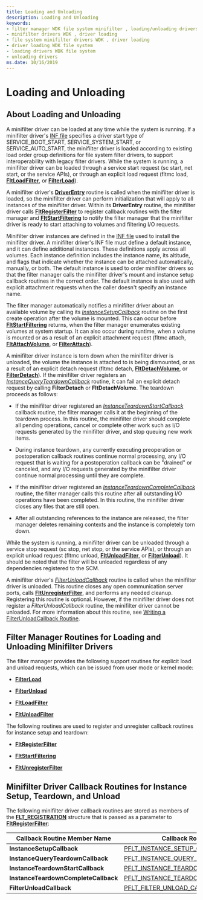 ```yaml
---
title: Loading and Unloading
description: Loading and Unloading
keywords:
- filter manager WDK file system minifilter , loading/unloading drivers
- minifilter drivers WDK , driver loading
- file system minifilter drivers WDK , driver loading
- driver loading WDK file system
- loading drivers WDK file system
- unloading drivers
ms.date: 10/16/2019
---
```


# Loading and Unloading

## About Loading and Unloading

A minifilter driver can be loaded at any time while the system is running. If a minifilter driver's [INF file](creating-an-inf-file-for-a-minifilter-driver.md) specifies a driver start type of SERVICE_BOOT_START, SERVICE_SYSTEM_START, or SERVICE_AUTO_START, the minifilter driver is loaded according to existing load order group definitions for file system filter drivers, to support interoperability with legacy filter drivers. While the system is running, a minifilter driver can be loaded through a service start request (sc start, net start, or the service APIs), or through an explicit load request (fltmc load, [**FltLoadFilter**](/windows-hardware/drivers/ddi/fltkernel/nf-fltkernel-fltloadfilter), or [**FilterLoad**](/windows/win32/api/fltuser/nf-fltuser-filterload)).

A minifilter driver's [**DriverEntry**](writing-a-driverentry-routine-for-a-minifilter-driver.md) routine is called when the minifilter driver is loaded, so the minifilter driver can perform initialization that will apply to all instances of the minifilter driver. Within its **DriverEntry** routine, the minifilter driver calls [**FltRegisterFilter**](/windows-hardware/drivers/ddi/fltkernel/nf-fltkernel-fltregisterfilter) to register callback routines with the filter manager and [**FltStartFiltering**](/windows-hardware/drivers/ddi/fltkernel/nf-fltkernel-fltstartfiltering) to notify the filter manager that the minifilter driver is ready to start attaching to volumes and filtering I/O requests.

Minifilter driver instances are defined in the [INF file](creating-an-inf-file-for-a-minifilter-driver.md) used to install the minifilter driver. A minifilter driver's INF file must define a default instance, and it can define additional instances. These definitions apply across all volumes. Each instance definition includes the instance name, its altitude, and flags that indicate whether the instance can be attached automatically, manually, or both. The default instance is used to order minifilter drivers so that the filter manager calls the minifilter driver's mount and instance setup callback routines in the correct order. The default instance is also used with explicit attachment requests when the caller doesn't specify an instance name.

The filter manager automatically notifies a minifilter driver about an available volume by calling its [*InstanceSetupCallback*](/windows-hardware/drivers/ddi/fltkernel/nc-fltkernel-pflt_instance_setup_callback) routine on the first create operation after the volume is mounted. This can occur before [**FltStartFiltering**](/windows-hardware/drivers/ddi/fltkernel/nf-fltkernel-fltstartfiltering) returns, when the filter manager enumerates existing volumes at system startup. It can also occur during runtime, when a volume is mounted or as a result of an explicit attachment request (fltmc attach, [**FltAttachVolume**](/windows-hardware/drivers/ddi/fltkernel/nf-fltkernel-fltattachvolume), or [**FilterAttach**](/windows/win32/api/fltuser/nf-fltuser-filterattach)).

A minifilter driver instance is torn down when the minifilter driver is unloaded, the volume the instance is attached to is being dismounted, or as a result of an explicit detach request (fltmc detach, [**FltDetachVolume**](/windows-hardware/drivers/ddi/fltkernel/nf-fltkernel-fltdetachvolume), or [**FilterDetach**](/windows/win32/api/fltuser/nf-fltuser-filterdetach)). If the minifilter driver registers an [*InstanceQueryTeardownCallback*](/windows-hardware/drivers/ddi/fltkernel/nc-fltkernel-pflt_instance_query_teardown_callback) routine, it can fail an explicit detach request by calling **FilterDetach** or **FltDetachVolume**. The teardown proceeds as follows:

- If the minifilter driver registered an [*InstanceTeardownStartCallback*](/windows-hardware/drivers/ddi/fltkernel/nc-fltkernel-pflt_instance_teardown_callback) callback routine, the filter manager calls it at the beginning of the teardown process. In this routine, the minifilter driver should complete all pending operations, cancel or complete other work such as I/O requests generated by the minifilter driver, and stop queuing new work items.

- During instance teardown, any currently executing preoperation or postoperation callback routines continue normal processing, any I/O request that is waiting for a postoperation callback can be "drained" or canceled, and any I/O requests generated by the minifilter driver continue normal processing until they are complete.

- If the minifilter driver registered an [*InstanceTeardownCompleteCallback*](/windows-hardware/drivers/ddi/fltkernel/nc-fltkernel-pflt_instance_teardown_callback) routine, the filter manager calls this routine after all outstanding I/O operations have been completed. In this routine, the minifilter driver closes any files that are still open.

- After all outstanding references to the instance are released, the filter manager deletes remaining contexts and the instance is completely torn down.

While the system is running, a minifilter driver can be unloaded through a service stop request (sc stop, net stop, or the service APIs), or through an explicit unload request (fltmc unload, [**FltUnloadFilter**](/windows-hardware/drivers/ddi/fltkernel/nf-fltkernel-fltunloadfilter), or [**FilterUnload**](/windows/win32/api/fltuser/nf-fltuser-filterunload)). It should be noted that the filter will be unloaded regardless of any dependencies registered to the SCM.

A minifilter driver's [*FilterUnloadCallback*](/windows-hardware/drivers/ddi/fltkernel/nc-fltkernel-pflt_filter_unload_callback) routine is called when the minifilter driver is unloaded. This routine closes any open communication server ports, calls [**FltUnregisterFilter**](/windows-hardware/drivers/ddi/fltkernel/nf-fltkernel-fltunregisterfilter), and performs any needed cleanup. Registering this routine is optional. However, if the minifilter driver does not register a *FilterUnloadCallback* routine, the minifilter driver cannot be unloaded. For more information about this routine, see [Writing a FilterUnloadCallback Routine](writing-a-filterunloadcallback-routine.md).

## Filter Manager Routines for Loading and Unloading Minifilter Drivers

The filter manager provides the following support routines for explicit load and unload requests, which can be issued from user mode or kernel mode:

- [**FilterLoad**](/windows/win32/api/fltuser/nf-fltuser-filterload)

- [**FilterUnload**](/windows/win32/api/fltuser/nf-fltuser-filterunload)

- [**FltLoadFilter**](/windows-hardware/drivers/ddi/fltkernel/nf-fltkernel-fltloadfilter)

- [**FltUnloadFilter**](/windows-hardware/drivers/ddi/fltkernel/nf-fltkernel-fltunloadfilter)

The following routines are used to register and unregister callback routines for instance setup and teardown:

- [**FltRegisterFilter**](/windows-hardware/drivers/ddi/fltkernel/nf-fltkernel-fltregisterfilter)

- [**FltStartFiltering**](/windows-hardware/drivers/ddi/fltkernel/nf-fltkernel-fltstartfiltering)

- [**FltUnregisterFilter**](/windows-hardware/drivers/ddi/fltkernel/nf-fltkernel-fltunregisterfilter)

## Minifilter Driver Callback Routines for Instance Setup, Teardown, and Unload

The following minifilter driver callback routines are stored as members of the [**FLT_REGISTRATION**](/windows-hardware/drivers/ddi/fltkernel/ns-fltkernel-_flt_registration) structure that is passed as a parameter to [**FltRegisterFilter**](/windows-hardware/drivers/ddi/fltkernel/nf-fltkernel-fltregisterfilter):

| Callback Routine Member Name | Callback Routine Type |
| --------------------- | --------------------- |
| **InstanceSetupCallback** | [PFLT_INSTANCE_SETUP_CALLBACK](/windows-hardware/drivers/ddi/fltkernel/nc-fltkernel-pflt_instance_setup_callback) |
| **InstanceQueryTeardownCallback** | [PFLT_INSTANCE_QUERY_TEARDOWN_CALLBACK](/windows-hardware/drivers/ddi/fltkernel/nc-fltkernel-pflt_instance_query_teardown_callback) |
| **InstanceTeardownStartCallback** | [PFLT_INSTANCE_TEARDOWN_CALLBACK](/windows-hardware/drivers/ddi/fltkernel/nc-fltkernel-pflt_instance_teardown_callback) |
| **InstanceTeardownCompleteCallback** | [PFLT_INSTANCE_TEARDOWN_CALLBACK](/windows-hardware/drivers/ddi/fltkernel/nc-fltkernel-pflt_instance_teardown_callback) |
| **FilterUnloadCallback** | [PFLT_FILTER_UNLOAD_CALLBACK](/windows-hardware/drivers/ddi/fltkernel/nc-fltkernel-pflt_filter_unload_callback)
